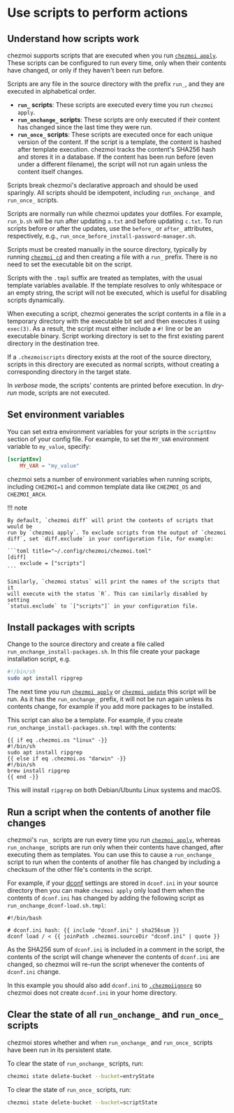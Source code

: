 # Use scripts to perform actions

## Understand how scripts work

chezmoi supports scripts that are executed when you run
[`chezmoi apply`](/reference/commands/apply.md). These scripts can be configured
to run every time, only when their contents have changed, or only if they
haven't been run before.

Scripts are any file in the source directory with the prefix `run_`, and
they are executed in alphabetical order.

- **`run_` scripts**: These scripts are executed every time you run `chezmoi apply`.
- **`run_onchange_` scripts**: These scripts are only executed if their content
has changed since the last time they were run.
- **`run_once_` scripts**: These scripts are executed once for each unique
version of the content. If the script is a template, the content is hashed after
template execution. chezmoi tracks the content's SHA256 hash and stores it in
a database. If the content has been run before (even under a different filename),
the script will not run again unless the content itself changes.

Scripts break chezmoi's declarative approach and should be used sparingly.
All scripts should be idempotent, including `run_onchange_` and `run_once_` scripts.

Scripts are normally run while chezmoi updates your dotfiles. For example,
`run_b.sh` will be run after updating `a.txt` and before updating `c.txt`.
To run scripts before or after the updates, use the `before_` or `after_`
attributes, respectively, e.g., `run_once_before_install-password-manager.sh`.

Scripts must be created manually in the source directory, typically by running
[`chezmoi cd`](/reference/commands/cd.md) and then creating a file with a `run_`
prefix. There is no need to set the executable bit on the script.

Scripts with the `.tmpl` suffix are treated as templates, with the usual
template variables available. If the template resolves to only whitespace
or an empty string, the script will not be executed, which is useful for
disabling scripts dynamically.

When executing a script, chezmoi generates the script contents in a file in a
temporary directory with the executable bit set and then executes it using `exec(3)`.
As a result, the script must either include a `#!` line or be an executable binary.
Script working directory is set to the first existing parent directory in the
destination tree.

If a `.chezmoiscripts` directory exists at the root of the source directory,
scripts in this directory are executed as normal scripts, without creating
a corresponding directory in the target state.

In _verbose_ mode, the scripts' contents are printed before execution.
In _dry-run_ mode, scripts are not executed.

## Set environment variables

You can set extra environment variables for your scripts in the `scriptEnv`
section of your config file. For example, to set the `MY_VAR` environment
variable to `my_value`, specify:

```toml title="~/.config/chezmoi/chezmoi.toml"
[scriptEnv]
    MY_VAR = "my_value"
```

chezmoi sets a number of environment variables when running scripts, including
`CHEZMOI=1` and common template data like `CHEZMOI_OS` and `CHEZMOI_ARCH`.

!!! note

    By default, `chezmoi diff` will print the contents of scripts that would be
    run by `chezmoi apply`. To exclude scripts from the output of `chezmoi
    diff`, set `diff.exclude` in your configuration file, for example:

    ```toml title="~/.config/chezmoi/chezmoi.toml"
    [diff]
        exclude = ["scripts"]
    ```

    Similarly, `chezmoi status` will print the names of the scripts that it
    will execute with the status `R`. This can similarly disabled by setting
    `status.exclude` to `["scripts"]` in your configuration file.

## Install packages with scripts

Change to the source directory and create a file called
`run_onchange_install-packages.sh`. In this file create your package
installation script, e.g.

```sh
#!/bin/sh
sudo apt install ripgrep
```

The next time you run [`chezmoi apply`](/reference/commands/apply.md) or
[`chezmoi update`](/reference/commands/update.md) this script will be
run. As it has the `run_onchange_` prefix, it will not be run again unless its
contents change, for example if you add more packages to be installed.

This script can also be a template. For example, if you create
`run_onchange_install-packages.sh.tmpl` with the contents:

``` title="~/.local/share/chezmoi/run_onchange_install-packages.sh.tmpl"
{{ if eq .chezmoi.os "linux" -}}
#!/bin/sh
sudo apt install ripgrep
{{ else if eq .chezmoi.os "darwin" -}}
#!/bin/sh
brew install ripgrep
{{ end -}}
```

This will install `ripgrep` on both Debian/Ubuntu Linux systems and macOS.

## Run a script when the contents of another file changes

chezmoi's `run_` scripts are run every time you run
[`chezmoi apply`](/reference/commands/apply.md), whereas
`run_onchange_` scripts are run only when their contents have changed, after
executing them as templates. You can use this to cause a `run_onchange_` script
to run when the contents of another file has changed by including a checksum of
the other file's contents in the script.

For example, if your [dconf](https://wiki.gnome.org/Projects/dconf) settings
are stored in `dconf.ini` in your source directory then you can make `chezmoi
apply` only load them when the contents of `dconf.ini` has changed by adding
the following script as `run_onchange_dconf-load.sh.tmpl`:

``` title="~/.local/share/chezmoi/run_onchange_dconf-load.sh.tmpl"
#!/bin/bash

# dconf.ini hash: {{ include "dconf.ini" | sha256sum }}
dconf load / < {{ joinPath .chezmoi.sourceDir "dconf.ini" | quote }}
```

As the SHA256 sum of `dconf.ini` is included in a comment in the script, the
contents of the script will change whenever the contents of `dconf.ini` are
changed, so chezmoi will re-run the script whenever the contents of `dconf.ini`
change.

In this example you should also add `dconf.ini` to
[`.chezmoiignore`](/reference/special-files/chezmoiignore.md) so chezmoi
does not create `dconf.ini` in your home directory.

## Clear the state of all `run_onchange_` and `run_once_` scripts

chezmoi stores whether and when `run_onchange_` and `run_once_` scripts have
been run in its persistent state.

To clear the state of `run_onchange_` scripts, run:

```sh
chezmoi state delete-bucket --bucket=entryState
```

To clear the state of `run_once_` scripts, run:

```sh
chezmoi state delete-bucket --bucket=scriptState
```
